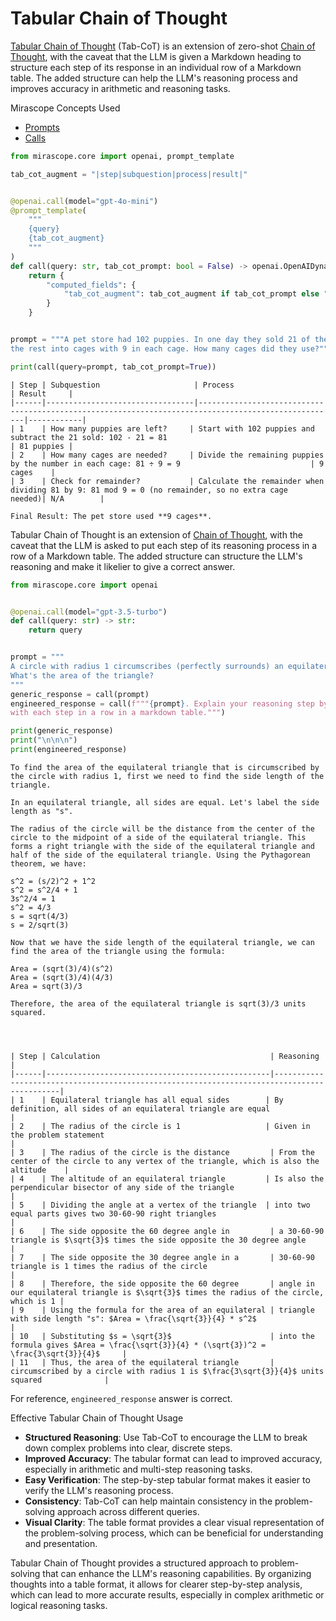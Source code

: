 # Tabular Chain of Thought

[Tabular Chain of Thought](https://arxiv.org/pdf/2305.17812) (Tab-CoT) is an extension of zero-shot [Chain of Thought](https://arxiv.org/abs/2201.1190), with the caveat that the LLM is given a Markdown heading to structure each step of its response in an individual row of a Markdown table. The added structure can help the LLM's reasoning process and improves accuracy in arithmetic and reasoning tasks.

<div class="admonition tip">
<p class="admonition-title">Mirascope Concepts Used</p>
<ul>
<li><a href="../../../../learn/prompts/">Prompts</a></li>
<li><a href="../../../../learn/calls/">Calls</a></li>
</ul>
</div>



```python
from mirascope.core import openai, prompt_template

tab_cot_augment = "|step|subquestion|process|result|"


@openai.call(model="gpt-4o-mini")
@prompt_template(
    """
    {query}
    {tab_cot_augment}
    """
)
def call(query: str, tab_cot_prompt: bool = False) -> openai.OpenAIDynamicConfig:
    return {
        "computed_fields": {
            "tab_cot_augment": tab_cot_augment if tab_cot_prompt else "",
        }
    }


prompt = """A pet store had 102 puppies. In one day they sold 21 of them and put
the rest into cages with 9 in each cage. How many cages did they use?"""

print(call(query=prompt, tab_cot_prompt=True))
```

    | Step | Subquestion                     | Process                                                                                            | Result     |
    |------|---------------------------------|-----------------------------------------------------------------------------------------------------|------------|
    | 1    | How many puppies are left?     | Start with 102 puppies and subtract the 21 sold: 102 - 21 = 81                                   | 81 puppies |
    | 2    | How many cages are needed?     | Divide the remaining puppies by the number in each cage: 81 ÷ 9 = 9                             | 9 cages    |
    | 3    | Check for remainder?           | Calculate the remainder when dividing 81 by 9: 81 mod 9 = 0 (no remainder, so no extra cage needed)| N/A        |
    
    Final Result: The pet store used **9 cages**.


Tabular Chain of Thought is an extension of [Chain of Thought](https://arxiv.org/abs/2201.1190), with the caveat that the LLM is asked to put each step of its reasoning process in a row of a Markdown table. The added structure can structure the LLM's reasoning and make it likelier to give a correct answer.



```python
from mirascope.core import openai


@openai.call(model="gpt-3.5-turbo")
def call(query: str) -> str:
    return query


prompt = """
A circle with radius 1 circumscribes (perfectly surrounds) an equilateral triangle.
What's the area of the triangle?
"""
generic_response = call(prompt)
engineered_response = call(f"""{prompt}. Explain your reasoning step by step,
with each step in a row in a markdown table.""")

print(generic_response)
print("\n\n\n")
print(engineered_response)
```

    To find the area of the equilateral triangle that is circumscribed by the circle with radius 1, first we need to find the side length of the triangle.
    
    In an equilateral triangle, all sides are equal. Let's label the side length as "s". 
    
    The radius of the circle will be the distance from the center of the circle to the midpoint of a side of the equilateral triangle. This forms a right triangle with the side of the equilateral triangle and half of the side of the equilateral triangle. Using the Pythagorean theorem, we have:
    
    s^2 = (s/2)^2 + 1^2
    s^2 = s^2/4 + 1
    3s^2/4 = 1
    s^2 = 4/3
    s = sqrt(4/3)
    s = 2/sqrt(3)
    
    Now that we have the side length of the equilateral triangle, we can find the area of the triangle using the formula:
    
    Area = (sqrt(3)/4)(s^2)
    Area = (sqrt(3)/4)(4/3)
    Area = sqrt(3)/3
    
    Therefore, the area of the equilateral triangle is sqrt(3)/3 units squared.
    
    
    
    
    | Step | Calculation                                      | Reasoning                                                                                  |
    |------|--------------------------------------------------|--------------------------------------------------------------------------------------------|
    | 1    | Equilateral triangle has all equal sides        | By definition, all sides of an equilateral triangle are equal                               |
    | 2    | The radius of the circle is 1                   | Given in the problem statement                                                            |
    | 3    | The radius of the circle is the distance         | From the center of the circle to any vertex of the triangle, which is also the altitude    |
    | 4    | The altitude of an equilateral triangle         | Is also the perpendicular bisector of any side of the triangle                            |
    | 5    | Dividing the angle at a vertex of the triangle  | into two equal parts gives two 30-60-90 right triangles                                  |
    | 6    | The side opposite the 60 degree angle in         | a 30-60-90 triangle is $\sqrt{3}$ times the side opposite the 30 degree angle             |
    | 7    | The side opposite the 30 degree angle in a       | 30-60-90 triangle is 1 times the radius of the circle                                      |
    | 8    | Therefore, the side opposite the 60 degree       | angle in our equilateral triangle is $\sqrt{3}$ times the radius of the circle, which is 1 |
    | 9    | Using the formula for the area of an equilateral | triangle with side length "s": $Area = \frac{\sqrt{3}}{4} * s^2$                           |
    | 10   | Substituting $s = \sqrt{3}$                      | into the formula gives $Area = \frac{\sqrt{3}}{4} * (\sqrt{3})^2 = \frac{3\sqrt{3}}{4}$     |
    | 11   | Thus, the area of the equilateral triangle       | circumscribed by a circle with radius 1 is $\frac{3\sqrt{3}}{4}$ units squared              |


For reference, `engineered_response` answer is correct.

<div class="admonition tip">
<p class="admonition-title">Effective Tabular Chain of Thought Usage</p>
<ul>
<li><strong>Structured Reasoning</strong>: Use Tab-CoT to encourage the LLM to break down complex problems into clear, discrete steps.</li>
<li><strong>Improved Accuracy</strong>: The tabular format can lead to improved accuracy, especially in arithmetic and multi-step reasoning tasks.</li>
<li><strong>Easy Verification</strong>: The step-by-step tabular format makes it easier to verify the LLM's reasoning process.</li>
<li><strong>Consistency</strong>: Tab-CoT can help maintain consistency in the problem-solving approach across different queries.</li>
<li><strong>Visual Clarity</strong>: The table format provides a clear visual representation of the problem-solving process, which can be beneficial for understanding and presentation.</li>
</ul>
</div>

Tabular Chain of Thought provides a structured approach to problem-solving that can enhance the LLM's reasoning capabilities. By organizing thoughts into a table format, it allows for clearer step-by-step analysis, which can lead to more accurate results, especially in complex arithmetic or logical reasoning tasks.
